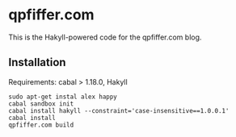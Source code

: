 qpfiffer.com
============

This is the Hakyll-powered code for the qpfiffer.com blog.

Installation
------------

Requirements: cabal > 1.18.0, Hakyll

```
sudo apt-get instal alex happy
cabal sandbox init
cabal install hakyll --constraint='case-insensitive==1.0.0.1'
cabal install
qpfiffer.com build
```
